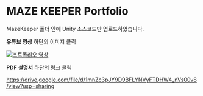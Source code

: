 # MAZE KEEPER Portfolio
MazeKeeper 폴더 안에 Unity 소스코드만 업로드하였습니다.

**유튜브 영상** 하단의 이미지 클릭

[![포트폴리오 영상](https://img.youtube.com/vi/eeLR4VmaG4Q/0.jpg)](https://www.youtube.com/watch?v=eeLR4VmaG4Q)


**PDF 설명서** 하단의 링크 클릭

https://drive.google.com/file/d/1mnZc3pJY9D9BFLYNVyFTDHW4_nVs00v8/view?usp=sharing
